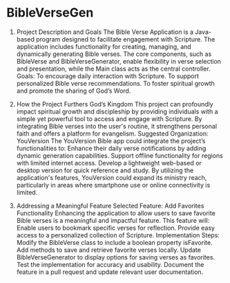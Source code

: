 # BibleVerseGen

1. Project Description and Goals
The Bible Verse Application is a Java-based program designed to facilitate engagement with Scripture. The application includes functionality for creating, managing, and dynamically generating Bible verses. The core components, such as BibleVerse and BibleVerseGenerator, enable flexibility in verse selection and presentation, while the Main class acts as the central controller.
Goals:
To encourage daily interaction with Scripture.
To support personalized Bible verse recommendations.
To foster spiritual growth and promote the sharing of God’s Word.

2. How the Project Furthers God’s Kingdom
This project can profoundly impact spiritual growth and discipleship by providing individuals with a simple yet powerful tool to access and engage with Scripture. By integrating Bible verses into the user's routine, it strengthens personal faith and offers a platform for evangelism.
Suggested Organization: YouVersion
The YouVersion Bible app could integrate the project’s functionalities to:
Enhance their daily verse notifications by adding dynamic generation capabilities.
Support offline functionality for regions with limited internet access.
Develop a lightweight web-based or desktop version for quick reference and study.
By utilizing the application's features, YouVersion could expand its ministry reach, particularly in areas where smartphone use or online connectivity is limited.

3. Addressing a Meaningful Feature
Selected Feature: Add Favorites Functionality
Enhancing the application to allow users to save favorite Bible verses is a meaningful and impactful feature. This feature will:
Enable users to bookmark specific verses for reflection.
Provide easy access to a personalized collection of Scripture.
Implementation Steps:
Modify the BibleVerse class to include a boolean property isFavorite.
Add methods to save and retrieve favorite verses locally.
Update BibleVerseGenerator to display options for saving verses as favorites.
Test the implementation for accuracy and usability.
Document the feature in a pull request and update relevant user documentation.

